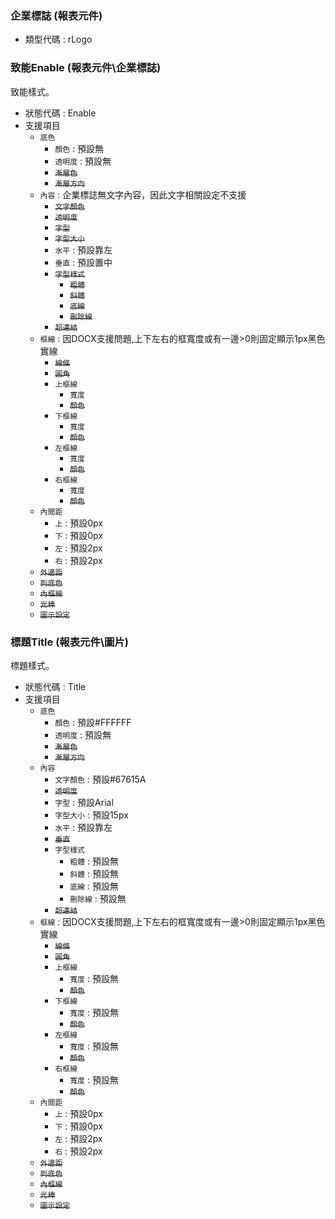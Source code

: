 ### <div id="rlogo">企業標誌 <path>(報表元件)</path></div>
* 類型代碼 : rLogo

### <div id="rlogo_enable">致能Enable <path>(報表元件\企業標誌)</path></div>
致能樣式。

* 狀態代碼 : Enable
* 支援項目 
	* `底色`
		* `顏色` : 預設無
		* `透明度` : 預設無
		* ~~`漸層色`~~
		* ~~`漸層方向`~~
	* `內容` : 企業標誌無文字內容，因此文字相關設定不支援
		* ~~`文字顏色`~~
		* ~~`透明度`~~
		* ~~`字型`~~
		* ~~`字型大小`~~
		* `水平` : 預設靠左
		* `垂直` : 預設置中
		* ~~`字型樣式`~~
			* ~~`粗體`~~
			* ~~`斜體`~~
			* ~~`底線`~~
			* ~~`刪除線`~~
		* ~~`超連結`~~
	* `框線` : 因DOCX支援問題,上下左右的框寬度或有一邊>0則固定顯示1px黑色實線
		* ~~`線條`~~
		* ~~`圓角`~~
		* `上框線`
			* `寬度`
			* ~~`顏色`~~
		* `下框線`
			* `寬度`
			* ~~`顏色`~~
		* `左框線`
			* `寬度`
			* ~~`顏色`~~
		* `右框線`
			* `寬度`
			* ~~`顏色`~~
	* `內間距`
		* `上` : 預設0px
		* `下` : 預設0px
		* `左` : 預設2px
		* `右` : 預設2px
	* ~~`外邊距`~~
	* ~~`列底色`~~
	* ~~`內框線`~~
	* ~~`光棒`~~
	* ~~`圖示設定`~~

### <div id="rlogo_title">標題Title <path>(報表元件\圖片)</path></div>
標題樣式。

* 狀態代碼 : Title
* 支援項目
	* `底色`
		* `顏色` : 預設#FFFFFF
		* `透明度` : 預設無
		* ~~`漸層色`~~
		* ~~`漸層方向`~~
	* `內容`
		* `文字顏色` : 預設#67615A
		* ~~`透明度`~~
		* `字型` : 預設Arial
		* `字型大小` : 預設15px
		* `水平` : 預設靠左
		* ~~`垂直`~~
		* `字型樣式`
			* `粗體` : 預設無
			* `斜體` : 預設無
			* `底線` : 預設無
			* `刪除線` : 預設無
		* ~~`超連結`~~
	* `框線` : 因DOCX支援問題,上下左右的框寬度或有一邊>0則固定顯示1px黑色實線
		* ~~`線條`~~
		* ~~`圓角`~~
		* `上框線`
			* `寬度` : 預設無
			* ~~`顏色`~~
		* `下框線`
			* `寬度` : 預設無
			* ~~`顏色`~~
		* `左框線`
			* `寬度` : 預設無
			* ~~`顏色`~~
		* `右框線`
			* `寬度` : 預設無
			* ~~`顏色`~~
	* `內間距`
		* `上` : 預設0px
		* `下` : 預設0px
		* `左` : 預設2px
		* `右` : 預設2px
	* ~~`外邊距`~~
	* ~~`列底色`~~
	* ~~`內框線`~~
	* ~~`光棒`~~
	* ~~`圖示設定`~~

